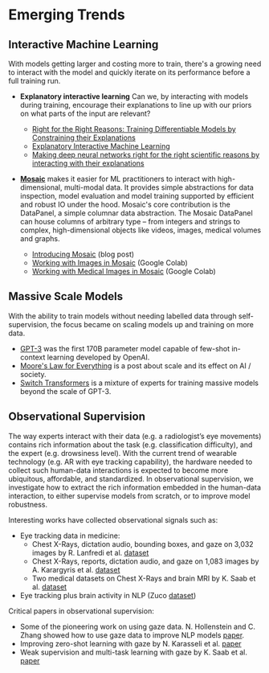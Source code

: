 <h1 id="emerging">Emerging Trends</h1>

<h2 id="interactive-machine-learning">Interactive Machine Learning</h2>
With models getting larger and costing more to train, there's a growing need to interact with the model and quickly iterate on its performance before a full training run.

- **Explanatory interactive learning** Can we, by interacting with models during training, encourage their explanations to line up with our priors on what parts of the input are relevant?

   - [Right for the Right Reasons: Training Differentiable Models by Constraining their Explanations](https://arxiv.org/pdf/1703.03717.pdf)
   - [Explanatory Interactive Machine Learning](https://ml-research.github.io/papers/teso2019aies_XIML.pdf)
   - [Making deep neural networks right for the right scientific reasons by interacting with their explanations](https://www.nature.com/articles/s42256-020-0212-3)
    
- **[Mosaic](https://github.com/robustness-gym/mosaic)** makes it easier for ML practitioners to interact with high-dimensional, multi-modal data. It provides simple abstractions for data inspection, model evaluation and model training supported by efficient and robust IO under the hood. Mosaic's core contribution is the DataPanel, a simple columnar data abstraction. The Mosaic DataPanel can house columns of arbitrary type – from integers and strings to complex, high-dimensional objects like videos, images, medical volumes and graphs.

   - [Introducing Mosaic](https://www.notion.so/Introducing-Mosaic-64891aca2c584f1889eb0129bb747863) (blog post)
   - [Working with Images in Mosaic](https://drive.google.com/file/d/15kPD6Kym0MOpICafHgO1pCt8T2N_xevM/view?usp=sharing) (Google Colab)
   - [Working with Medical Images in Mosaic](https://colab.research.google.com/drive/1UexpPqyXdKp6ydBf87TW7LtGIoU5z6Jy?usp=sharing) (Google Colab)

<h2 id="massive-scale-ml">Massive Scale Models</h2> 

With the ability to train models without needing labelled data through self-supervision, the focus became on scaling models up and training on more data.

- [GPT-3](https://arxiv.org/abs/2005.14165.pdf) was the first 170B parameter model capable of few-shot in-context learning developed by OpenAI.
- [Moore's Law for Everything](https://moores.samaltman.com) is a post about scale and its effect on AI / society.
- [Switch Transformers](https://arxiv.org/pdf/2101.03961.pdf) is a mixture of experts for training massive models beyond the scale of GPT-3.

<h2 id="observational-supervision">Observational Supervision</h2>

The way experts interact with their data (e.g. a radiologist’s eye movements) contains rich information about the task (e.g. classification difficulty), and the expert (e.g. drowsiness level).
With the current trend of wearable technology (e.g. AR with eye tracking capability), the hardware needed to collect such human-data interactions is expected to become more ubiquitous, affordable, and standardized.
In observational supervision, we investigate how to extract the rich information embedded in the human-data interaction, to either supervise models from scratch, or to improve model robustness.

Interesting works have collected observational signals such as:

- Eye tracking data in medicine:
  - Chest X-Rays, dictation audio, bounding boxes, and gaze on 3,032 images by R. Lanfredi et al. [dataset](https://www.physionet.org/content/reflacx-xray-localization/1.0.0/) 
  - Chest X-Rays, reports, dictation audio, and gaze on 1,083 images by A. Karargyris et al. [dataset](https://physionet.org/content/egd-cxr/1.0.0/)
  - Two medical datasets on Chest X-Rays and brain MRI by K. Saab et al. [dataset](https://github.com/HazyResearch/observational/tree/main/gaze_data)
- Eye tracking plus brain activity in NLP (Zuco [dataset](https://www.nature.com/articles/sdata2018291.pdf))


Critical papers in observational supervision:

- Some of the pioneering work on using gaze data. N. Hollenstein and C. Zhang showed how to use gaze data to improve NLP models [paper](https://arxiv.org/pdf/1902.10068.pdf).
- Improving zero-shot learning with gaze by N. Karasseli et al. [paper](https://openaccess.thecvf.com/content_cvpr_2017/papers/Karessli_Gaze_Embeddings_for_CVPR_2017_paper.pdf)
- Weak supervision and multi-task learning with gaze by K. Saab et al. [paper](https://web.stanford.edu/~ksaab/media/MICCAI_2021.pdf)
